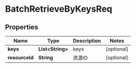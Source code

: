 

# BatchRetrieveByKeysReq

## Properties

Name | Type | Description | Notes
------------ | ------------- | ------------- | -------------
**keys** | **List&lt;String&gt;** | keys |  [optional]
**resourceId** | **String** | 资源ID |  [optional]



